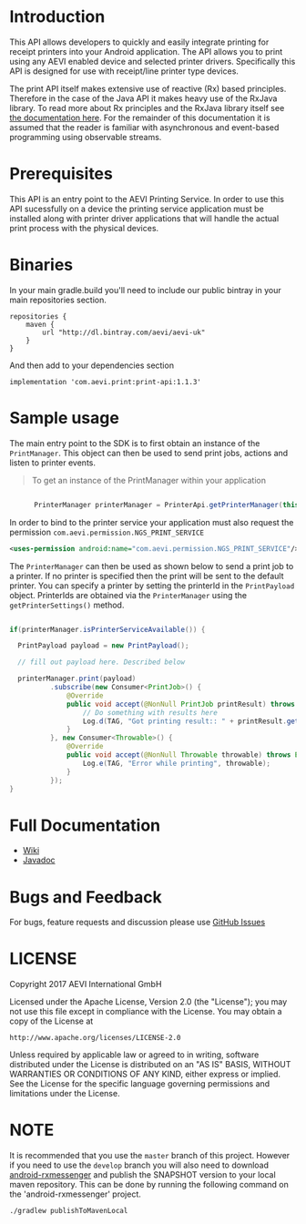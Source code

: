 # Introduction

This API allows developers to quickly and easily integrate printing for receipt printers into your
Android application. The API allows you to print using any AEVI enabled device and selected printer
drivers. Specifically this API is designed for use with receipt/line printer type devices.

The print API itself makes extensive use of reactive (Rx) based principles. Therefore in the case
of the Java API it makes heavy use of the RxJava library. To read more about Rx principles and the
RxJava library itself see [the documentation here](https://github.com/ReactiveX/RxJava).
For the remainder of this documentation it is assumed that the reader is familiar with asynchronous
and event-based programming using observable streams.

# Prerequisites

This API is an entry point to the AEVI Printing Service. In order to use this API sucessfully on a
device the printing service application must be installed along with printer driver applications
that will handle the actual print process with the physical devices.

# Binaries

In your main gradle.build you'll need to include our public bintray in your main
repositories section.

```
repositories {
    maven {
        url "http://dl.bintray.com/aevi/aevi-uk"
    }
}
```

And then add to your dependencies section

```
implementation 'com.aevi.print:print-api:1.1.3'
```

# Sample usage

The main entry point to the SDK is to first obtain an instance of the `PrintManager`. This object
can then be used to send print jobs, actions and listen to printer events.

> To get an instance of the PrintManager within your application

```java

      PrinterManager printerManager = PrinterApi.getPrinterManager(this);
```

In order to bind to the printer service your application must also request the
permission `com.aevi.permission.NGS_PRINT_SERVICE`

```xml
<uses-permission android:name="com.aevi.permission.NGS_PRINT_SERVICE"/>
```

The `PrinterManager` can then be used as shown below to send a print job to a printer. If no printer
is specified then the print will be sent to the default printer. You can specify a printer by setting
the printerId in the `PrintPayload` object. PrinterIds are obtained via the `PrinterManager` using the
`getPrinterSettings()` method.

```java

if(printerManager.isPrinterServiceAvailable()) {

  PrintPayload payload = new PrintPayload();

  // fill out payload here. Described below

  printerManager.print(payload)
          .subscribe(new Consumer<PrintJob>() {
              @Override
              public void accept(@NonNull PrintJob printResult) throws Exception {
                  // Do something with results here
                  Log.d(TAG, "Got printing result:: " + printResult.getPrintJobState());
              }
          }, new Consumer<Throwable>() {
              @Override
              public void accept(@NonNull Throwable throwable) throws Exception {
                  Log.e(TAG, "Error while printing", throwable);
              }
          });
}

```

# Full Documentation

* [Wiki](https://github.com/Aevi-UK/android-pos-print-api/wiki) 
* [Javadoc](https://aevi-uk.github.io/android-pos-print-api/javadoc/index.html)

# Bugs and Feedback

For bugs, feature requests and discussion please use [GitHub Issues](https://github.com/Aevi-UK/android-pos-print-api/issues)

# LICENSE

Copyright 2017 AEVI International GmbH

Licensed under the Apache License, Version 2.0 (the "License");
you may not use this file except in compliance with the License.
You may obtain a copy of the License at

    http://www.apache.org/licenses/LICENSE-2.0

Unless required by applicable law or agreed to in writing, software
distributed under the License is distributed on an "AS IS" BASIS,
WITHOUT WARRANTIES OR CONDITIONS OF ANY KIND, either express or implied.
See the License for the specific language governing permissions and
limitations under the License.

# NOTE

It is recommended that you use the `master` branch of this project. 
However if you need to use the `develop` branch you will also need to download [android-rxmessenger](https://github.com/Aevi-UK/android-rxmessenger) 
and publish the SNAPSHOT version to your local maven repository.
This can be done by running the following command on the 'android-rxmessenger' project.

    ./gradlew publishToMavenLocal
